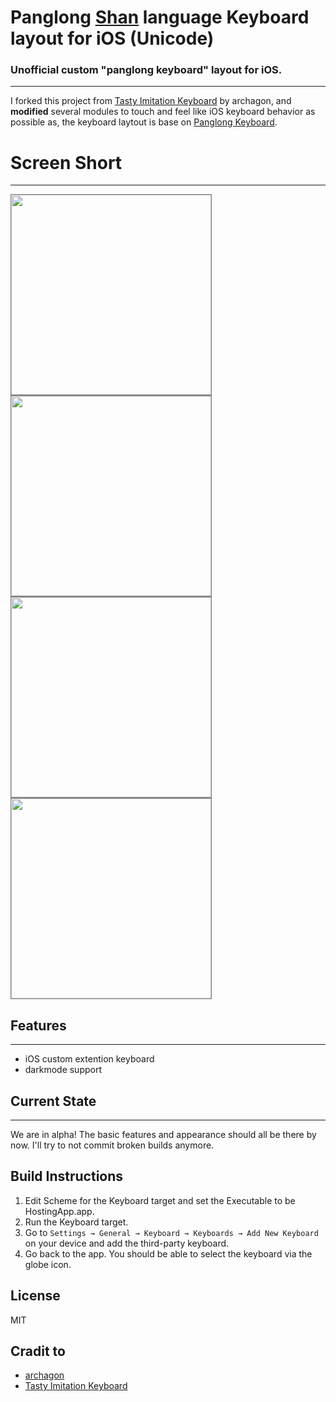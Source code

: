 # Panglong [Shan](https://en.wikipedia.org/wiki/Shan_people) language Keyboard layout for iOS (Unicode)

### Unofficial custom "panglong keyboard" layout for **iOS**.
---------------------------
I forked this project from [Tasty Imitation Keyboard](https://github.com/archagon/tasty-imitation-keyboard) by archagon, and **modified** several modules to touch and feel like iOS keyboard behavior as possible as, the keyboard laytout is base on [Panglong Keyboard](https://github.com/NoerNova/Panglong_Shan_Keyboard_macOS).

# Screen Short
-----
<img style="border: gray 1px solid;" width="320px" src="./Screenshot1.png"></img>
<img style="border: gray 1px solid;" width="320px" src="./Screenshot2.png"></img>
<img style="border: gray 1px solid;" width="320px" src="./Screenshot3.png"></img>
<img style="border: gray 1px solid;" width="320px" src="./Screenshot4.png"></img>

## Features
----
* iOS custom extention keyboard
* darkmode support 

## Current State
---- 
We are in alpha! The basic features and appearance should all be there by now. I'll try to not commit broken builds anymore.

## Build Instructions

1. Edit Scheme for the Keyboard target and set the Executable to be HostingApp.app.
2. Run the Keyboard target.
3. Go to `Settings → General → Keyboard → Keyboards → Add New Keyboard` on your device and add the third-party keyboard.
4. Go back to the app. You should be able to select the keyboard via the globe icon.

## License
MIT

## Cradit to
* [archagon](https://github.com/archagon)
* [Tasty Imitation Keyboard](https://github.com/archagon/tasty-imitation-keyboard)

